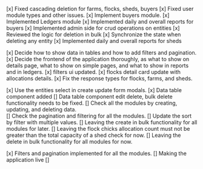 [x] Fixed cascading deletion for farms, flocks, sheds, buyers
[x] Fixed user module types and other issues.
[x] Implement buyers module.
[x] Implemented Ledgers module
[x] Implemented daily and overall reports for buyers
[x] Implemented admin side for crud operations on entities
[x] Reviewed the logic for deletion in bulk
[x] Synchronize the state when deleting any entity
[x] Implemented daily and overall reports for sheds

[x] Decide how to show data in tables and how to add filters and pagination.
[x] Decide the frontend of the application thoroughly, as what to show on details page, what to show on simple pages, and what to show in reports and in ledgers.
[x] filters ui updated.
[x] flocks detail card update with allocations details.
[x] Fix the response types for flocks, farms, and sheds.

[x] Use the entities select in create update form modals.
[x] Data table component added
[] Data table component edit delete, bulk delete functionality needs to be fixed.
[] Check all the modules by creating, updating, and deleting data.  
[] Check the pagination and filtering for all the modules.
[] Update the sort by filter with multiple values.
[] Leaving the create in bulk functionality for all modules for later.
[] Leaving the flock chicks allocation count must not be greater than the total capacity of a shed check for now.
[] Leaving the delete in bulk functionality for all modules for now.

[x] Filters and pagination implemented for all the modules.
[] Making the application live
[]
